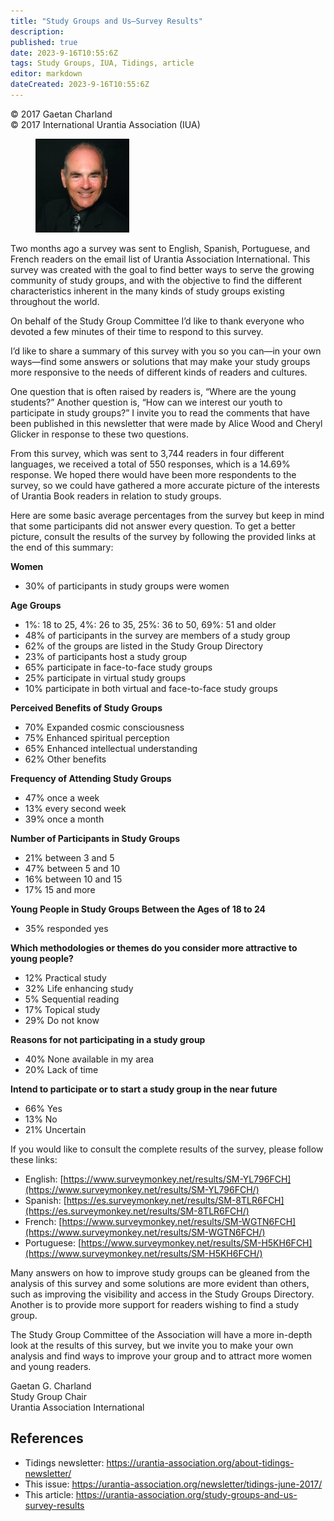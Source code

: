 ```yaml
---
title: "Study Groups and Us—Survey Results"
description: 
published: true
date: 2023-9-16T10:55:6Z
tags: Study Groups, IUA, Tidings, article
editor: markdown
dateCreated: 2023-9-16T10:55:6Z
---
```


<p class="v-card v-sheet theme--light gray lighten-3 px-2">© 2017 Gaetan Charland<br>© 2017 International Urantia Association (IUA)</p>

<figure id="Figure_1" class="image urantiapedia image-style-align-left">
<img src="../../../image/article/IUA_Tidings/Gaetan-Charland-150x150.jpg">
</figure>

Two months ago a survey was sent to English, Spanish, Portuguese, and French readers on the email list of Urantia Association International. This survey was created with the goal to find better ways to serve the growing community of study groups, and with the objective to find the different characteristics inherent in the many kinds of study groups existing throughout the world.

On behalf of the Study Group Committee I’d like to thank everyone who devoted a few minutes of their time to respond to this survey.

I’d like to share a summary of this survey with you so you can—in your own ways—find some answers or solutions that may make your study groups more responsive to the needs of different kinds of readers and cultures.

One question that is often raised by readers is, “Where are the young students?” Another question is, “How can we interest our youth to participate in study groups?” I invite you to read the comments that have been published in this newsletter that were made by Alice Wood and Cheryl Glicker in response to these two questions.

From this survey, which was sent to 3,744 readers in four different languages, we received a total of 550 responses, which is a 14.69% response. We hoped there would have been more respondents to the survey, so we could have gathered a more accurate picture of the interests of Urantia Book readers in relation to study groups.

Here are some basic average percentages from the survey but keep in mind that some participants did not answer every question. To get a better picture, consult the results of the survey by following the provided links at the end of this summary:

**Women**

- 30% of participants in study groups were women

**Age Groups**

- 1%: 18 to 25, 4%: 26 to 35, 25%: 36 to 50, 69%: 51 and older  
- 48% of participants in the survey are members of a study group  
- 62% of the groups are listed in the Study Group Directory  
- 23% of participants host a study group  
- 65% participate in face-to-face study groups  
- 25% participate in virtual study groups  
- 10% participate in both virtual and face-to-face study groups

**Perceived Benefits of Study Groups**

- 70% Expanded cosmic consciousness  
- 75% Enhanced spiritual perception  
- 65% Enhanced intellectual understanding  
- 62% Other benefits

**Frequency of Attending Study Groups**

- 47% once a week  
- 13% every second week  
- 39% once a month

**Number of Participants in Study Groups**

- 21% between 3 and 5  
- 47% between 5 and 10  
- 16% between 10 and 15  
- 17% 15 and more

**Young People in Study Groups Between the Ages of 18 to 24**

- 35% responded yes

**Which methodologies or themes do you consider more attractive to young people?**

- 12% Practical study  
- 32% Life enhancing study  
- 5% Sequential reading  
- 17% Topical study  
- 29% Do not know

**Reasons for not participating in a study group**

- 40% None available in my area  
- 20% Lack of time

**Intend to participate or to start a study group in the near future**

- 66% Yes  
- 13% No  
- 21% Uncertain

If you would like to consult the complete results of the survey, please follow these links:

- English: [https://www.surveymonkey.net/results/SM-YL796FCH](https://www.surveymonkey.net/results/SM-YL796FCH/)
- Spanish: [https://es.surveymonkey.net/results/SM-8TLR6FCH](https://es.surveymonkey.net/results/SM-8TLR6FCH/)
- French: [https://www.surveymonkey.net/results/SM-WGTN6FCH](https://www.surveymonkey.net/results/SM-WGTN6FCH/)
- Portuguese: [https://www.surveymonkey.net/results/SM-H5KH6FCH](https://www.surveymonkey.net/results/SM-H5KH6FCH/)

Many answers on how to improve study groups can be gleaned from the analysis of this survey and some solutions are more evident than others, such as improving the visibility and access in the Study Groups Directory. Another is to provide more support for readers wishing to find a study group.

The Study Group Committee of the Association will have a more in-depth look at the results of this survey, but we invite you to make your own analysis and find ways to improve your group and to attract more women and young readers.

Gaetan G. Charland  
Study Group Chair  
Urantia Association International

## References

- Tidings newsletter: https://urantia-association.org/about-tidings-newsletter/
- This issue: https://urantia-association.org/newsletter/tidings-june-2017/
- This article: https://urantia-association.org/study-groups-and-us-survey-results